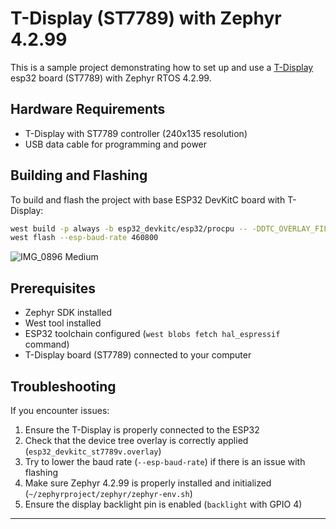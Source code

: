 # T-Display (ST7789) with Zephyr 4.2.99

This is a sample project demonstrating how to set up and use a [T-Display](https://aliexpress.com/item/1005006495816339.html) esp32 board (ST7789) with Zephyr RTOS 4.2.99. 

## Hardware Requirements

- T-Display with ST7789 controller (240x135 resolution)
- USB data cable for programming and power

## Building and Flashing

To build and flash the project with base ESP32 DevKitC board with T-Display:

```bash
west build -p always -b esp32_devkitc/esp32/procpu -- -DDTC_OVERLAY_FILE=boards/esp32_devkitc_st7789v.overlay
west flash --esp-baud-rate 460800
```

![IMG_0896 Medium](https://github.com/user-attachments/assets/5c404d14-0165-478c-8a1c-38c920d2eff0)


## Prerequisites

- Zephyr SDK installed
- West tool installed
- ESP32 toolchain configured (`west blobs fetch hal_espressif` command)
- T-Display board (ST7789) connected to your computer

## Troubleshooting

If you encounter issues:
1. Ensure the T-Display is properly connected to the ESP32
2. Check that the device tree overlay is correctly applied (`esp32_devkitc_st7789v.overlay`)
3. Try to lower the baud rate (`--esp-baud-rate`) if there is an issue with flashing
4. Make sure Zephyr 4.2.99 is properly installed and initialized (`~/zephyrproject/zephyr/zephyr-env.sh`)
5. Ensure the display backlight pin is enabled (`backlight` with GPIO 4)

---
